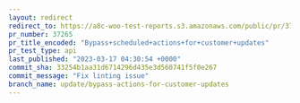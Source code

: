 ```yaml
---
layout: redirect
redirect_to: https://a8c-woo-test-reports.s3.amazonaws.com/public/pr/37265/api/index.html
pr_number: 37265
pr_title_encoded: "Bypass+scheduled+actions+for+customer+updates"
pr_test_type: api
last_published: "2023-03-17 04:30:54 +0000"
commit_sha: 33254b1aa31d6714296d435e3d560741f5f0e267
commit_message: "Fix linting issue"
branch_name: update/bypass-actions-for-customer-updates
---
```

